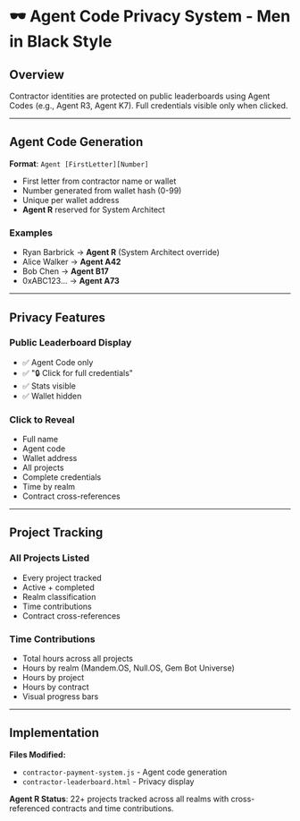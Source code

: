 # 🕶️ Agent Code Privacy System - Men in Black Style

## Overview
Contractor identities are protected on public leaderboards using Agent Codes (e.g., Agent R3, Agent K7). Full credentials visible only when clicked.

---

## Agent Code Generation

**Format**: `Agent [FirstLetter][Number]`
- First letter from contractor name or wallet
- Number generated from wallet hash (0-99)
- Unique per wallet address
- **Agent R** reserved for System Architect

### Examples
- Ryan Barbrick → **Agent R** (System Architect override)
- Alice Walker → **Agent A42**
- Bob Chen → **Agent B17**
- 0xABC123... → **Agent A73**

---

## Privacy Features

### Public Leaderboard Display
- ✅ Agent Code only
- ✅ "🔒 Click for full credentials"
- ✅ Stats visible
- ✅ Wallet hidden

### Click to Reveal
- Full name
- Agent code
- Wallet address
- All projects
- Complete credentials
- Time by realm
- Contract cross-references

---

## Project Tracking

### All Projects Listed
- Every project tracked
- Active + completed
- Realm classification
- Time contributions
- Contract cross-references

### Time Contributions
- Total hours across all projects
- Hours by realm (Mandem.OS, Null.OS, Gem Bot Universe)
- Hours by project
- Hours by contract
- Visual progress bars

---

## Implementation

**Files Modified:**
- `contractor-payment-system.js` - Agent code generation
- `contractor-leaderboard.html` - Privacy display

**Agent R Status**: 22+ projects tracked across all realms with cross-referenced contracts and time contributions.
